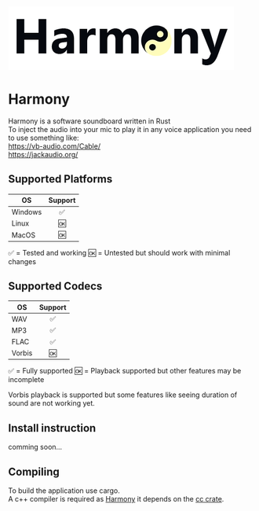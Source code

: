 ![alt text](https://github.com/Kl4rry/Harmony/blob/main/res/logo.png "Logo")
# Harmony

Harmony is a software soundboard written in Rust  
To inject the audio into your mic to play it in any voice application you need to use something like:  
https://vb-audio.com/Cable/   
https://jackaudio.org/

## Supported Platforms
| OS            | Support|
| ------------- |:------:|
| Windows       | ✅ |
| Linux         | 🆗 |
| MacOS         | 🆗 |

✅ = Tested and working 🆗 = Untested but should work with minimal changes

## Supported Codecs
| OS            | Support|
| ------------- |:------:|
| WAV           | ✅ |
| MP3           | ✅ |
| FLAC          | ✅ |
| Vorbis        | 🆗 |

✅ = Fully supported 🆗 = Playback supported but other features may be incomplete

Vorbis playback is supported but some features like seeing duration of sound are not working yet.

## Install instruction
comming soon...

## Compiling
To build the application use cargo.  
A c++ compiler is required as [Harmony](https://github.com/Kl4rry/Harmony) it depends on the [cc crate](https://crates.io/crates/cc).
